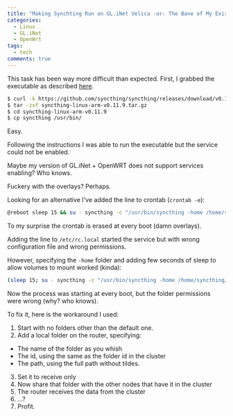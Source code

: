 ```yaml
---
title: "Making Synchting Run on GL.iNet Velica -or- The Bane of My Existence"
categories:
  - Linux
  - GL.iNet
  - OpenWrt
tags:
  - tech
comments: true
---
```


This task has been way more difficult than expected.
First, I grabbed the executable as described [here](https://github.com/brglng/syncthing-openwrt?tab=readme-ov-file).

```bash
$ curl -k https://github.com/syncthing/syncthing/releases/download/v0.11.9/syncthing-linux-arm-v0.11.9.tar.gz
$ tar -zxf syncthing-linux-arm-v0.11.9.tar.gz 
$ cd syncthing-linux-arm-v0.11.9
$ cp syncthing /usr/bin/
```

Easy.


Following the instructions I was able to run the executable but the service could not be enabled.

Maybe my version of GL.iNet + OpenWRT does not support services enabling? Who knows.

Fuckery with the overlays? Perhaps.


Looking for an alternative I've added the line to crontab (`crontab -e`):

``` bash
@reboot sleep 15 && su - syncthing -c "/usr/bin/syncthing -home /home/syncthing/.local/state/syncthing >> /home/syncthing/log.txt 2>&1"
```

To my surprise the crontab is erased at every boot (damn overlays).

Adding the line to `/etc/rc.local` started the service but with wrong configuration file and wrong permissions.

However, specifying the `-home` folder and adding few seconds of sleep to allow volumes to mount worked (kinda):

``` bash
(sleep 15; su - syncthing -c "/usr/bin/syncthing -home /home/syncthing/.local/state/syncthing >> /home/syncthing/log.txt 2>&1") &
```

Now the process was starting at every boot, but the folder permissions were wrong (why? who knows).

To fix it, here is the workaround I used:

1. Start with no folders other than the default one.
2. Add a local folder on the router, specifying:
  * The name of the folder as you whish
  * The id, using the same as the folder id in the cluster
  * The path, using the full path without tildes.
3. Set it to receive only
4. Now share that folder with the other nodes that have it in the cluster
5. The router receives the data from the cluster
6. ...?
7. Profit.



